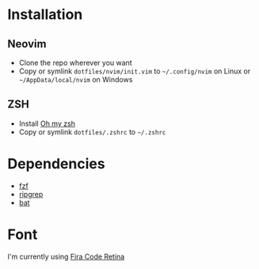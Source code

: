# Installation

## Neovim

- Clone the repo wherever you want
- Copy or symlink `dotfiles/nvim/init.vim` to `~/.config/nvim` on Linux or `~/AppData/local/nvim` on Windows

## ZSH
- Install [Oh my zsh](https://github.com/robbyrussell/oh-my-zsh)
- Copy or symlink `dotfiles/.zshrc` to `~/.zshrc`


# Dependencies
- [fzf](https://github.com/junegunn/fzf)
- [ripgrep](https://github.com/BurntSushi/ripgrep)
- [bat](https://github.com/sharkdp/bat)

# Font
I'm currently using [Fira Code Retina](https://github.com/tonsky/FiraCode)
